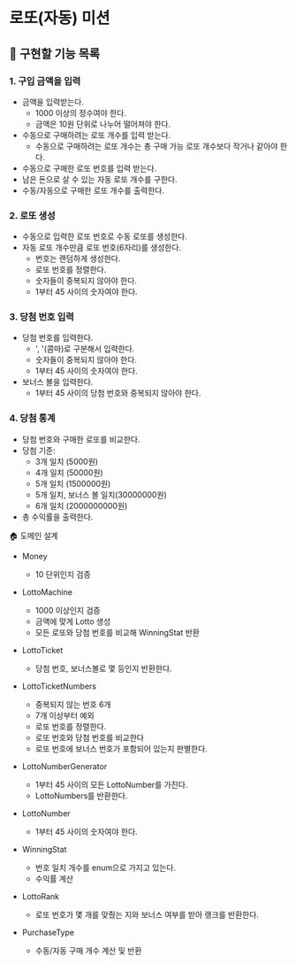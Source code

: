 # 로또(자동) 미션

## :wrench: 구현할 기능 목록

### 1. 구입 금액을 입력
- 금액을 입력받는다.
  - 1000 이상의 정수여야 한다.
  - 금액은 10원 단위로 나누어 떨어져야 한다.
- 수동으로 구매하려는 로또 개수를 입력 받는다.
  - 수동으로 구매하려는 로또 개수는 총 구매 가능 로또 개수보다 작거나 같아야 한다.
- 수동으로 구매한 로또 번호를 입력 받는다.
- 남은 돈으로 살 수 있는 자동 로또 개수를 구한다.
- 수동/자동으로 구매한 로또 개수를 출력한다.

### 2. 로또 생성
- 수동으로 입력한 로또 번호로 수동 로또를 생성한다.
- 자동 로또 개수만큼 로또 번호(6자리)를 생성한다.
  - 번호는 랜덤하게 생성한다.
  - 로또 번호를 정렬한다.
  - 숫자들이 중복되지 않아야 한다.
  - 1부터 45 사이의 숫자여야 한다.

### 3. 당첨 번호 입력
- 당첨 번호를 입력한다.
  - ', '(콤마)로 구분해서 입력한다.
  - 숫자들이 중복되지 않아야 한다.
  - 1부터 45 사이의 숫자여야 한다.
- 보너스 볼을 입력한다.
  - 1부터 45 사이의 당첨 번호와 중복되지 않아야 한다.

### 4. 당첨 통계
- 당첨 번호와 구매한 로또를 비교한다.
- 당첨 기준:
  - 3개 일치 (5000원)
  - 4개 일치 (50000원)
  - 5개 일치 (1500000원)
  - 5개 일치, 보너스 볼 일치(30000000원)
  - 6개 일치 (2000000000원)
- 총 수익률을 출력한다.

:house: 도메인 설계
- Money
  - 10 단위인지 검증
  

- LottoMachine
  - 1000 이상인지 검증
  - 금액에 맞게 Lotto 생성
  - 모든 로또와 당첨 번호를 비교해 WinningStat 반환
  

- LottoTicket
  - 당첨 번호, 보너스볼로 몇 등인지 반환한다.
  

- LottoTicketNumbers
  - 중복되지 않는 번호 6개
  - 7개 이상부터 예외
  - 로또 번호를 정렬한다.
  - 로또 번호와 당첨 번호를 비교한다
  - 로또 번호에 보너스 번호가 포함되어 있는지 판별한다.
  

- LottoNumberGenerator
  - 1부터 45 사이의 모든 LottoNumber를 가진다.
  - LottoNumbers를 반환한다.
  

- LottoNumber
  - 1부터 45 사이의 숫자여야 한다.
  

- WinningStat
  - 번호 일치 개수를 enum으로 가지고 있는다.
  - 수익률 계산
  

- LottoRank
  - 로또 번호가 몇 개를 맞췄는 지와 보너스 여부를 받아 랭크를 반환한다. 
  

- PurchaseType
  - 수동/자동 구매 개수 계산 및 반환